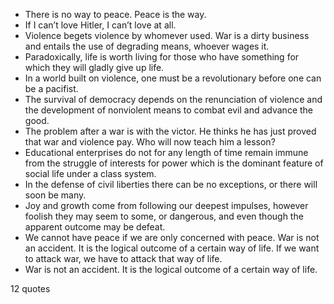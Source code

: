  - There is no way to peace. Peace is the way.
 - If I can’t love Hitler, I can’t love at all.
 - Violence begets violence by whomever used. War is a dirty business and entails the use of degrading means, whoever wages it.
 - Paradoxically, life is worth living for those who have something for which they will gladly give up life.
 - In a world built on violence, one must be a revolutionary before one can be a pacifist.
 - The survival of democracy depends on the renunciation of violence and the development of nonviolent means to combat evil and advance the good.
 - The problem after a war is with the victor. He thinks he has just proved that war and violence pay. Who will now teach him a lesson?
 - Educational enterprises do not for any length of time remain immune from the struggle of interests for power which is the dominant feature of social life under a class system.
 - In the defense of civil liberties there can be no exceptions, or there will soon be many.
 - Joy and growth come from following our deepest impulses, however foolish they may seem to some, or dangerous, and even though the apparent outcome may be defeat.
 - We cannot have peace if we are only concerned with peace. War is not an accident. It is the logical outcome of a certain way of life. If we want to attack war, we have to attack that way of life.
 - War is not an accident. It is the logical outcome of a certain way of life.

12 quotes